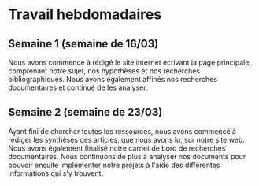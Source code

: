
# Travail hebdomadaires


## Semaine 1 (semaine de 16/03)

Nous avons commencé à rédigé le site internet écrivant la page principale, comprenant notre sujet, nos hypothèses et nos recherches bibliographiques. Nous avons également affinés nos recherches documentaires et continué de les analyser.

## Semaine 2 (semaine de 23/03)

Ayant fini de chercher toutes les ressources, nous avons commencé à rédiger les synthèses des articles, que nous avons lu, sur notre site web. Nous avons également finalisé notre carnet de bord de recherches documentaires. Nous continuons de plus à analyser nos documents pour pouvoir ensuite implémenter notre projets à l'aide des différentes informations qui s'y trouvent.
